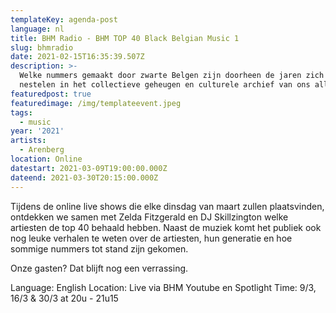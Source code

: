 ```yaml
---
templateKey: agenda-post
language: nl
title: BHM Radio - BHM TOP 40 Black Belgian Music 1
slug: bhmradio
date: 2021-02-15T16:35:39.507Z
description: >-
  Welke nummers gemaakt door zwarte Belgen zijn doorheen de jaren zich gaan
  nestelen in het collectieve geheugen en culturele archief van ons allemaal?
featuredpost: true
featuredimage: /img/templateevent.jpeg
tags:
  - music
year: '2021'
artists:
  - Arenberg
location: Online
datestart: 2021-03-09T19:00:00.000Z
dateend: 2021-03-30T20:15:00.000Z
---
```

Tijdens de online live shows die elke dinsdag van maart zullen plaatsvinden, ontdekken we samen met Zelda Fitzgerald en DJ Skillzington welke artiesten de top 40 behaald hebben. Naast de muziek komt het publiek ook nog leuke verhalen te weten over de artiesten, hun generatie en hoe sommige nummers tot stand zijn gekomen.

Onze gasten? Dat blijft nog een verrassing.

Language: English
Location: Live via BHM Youtube en Spotlight
Time: 9/3, 16/3 & 30/3  at 20u - 21u15
